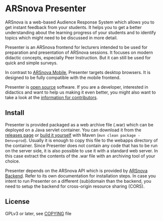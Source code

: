 # ARSnova Presenter

ARSnova is a web-based Audience Response System which allows you to get instant
feedback from your students. It helps you to get a better understanding about
the learning progress of your students and to identify topics which might need
to be discussed in more detail.

Presenter is an ARSnova frontend for lecturers intended to be used for
preparation and presentation of ARSnova sessions. It focuses on modern didactic
concepts, especially Peer Instruction. But it can still be used for quick and
simple surveys.

In contrast to [ARSnova Mobile](https://github.com/thm-projects/arsnova-mobile),
Presenter targets desktop browsers. It is designed to be fully compatible with
the mobile frontend.

Presenter is [open source](COPYING) software. If you are a developer, interested
in didactics and want to help us making it even better, you might also want to
take a look at the [information for contributors](CONTRIBUTING.md).

## Install

Presenter is provided packaged as a web archive file (.war) which can be
deployed on a Java servlet container. You can download it from the
[releases page](https://github.com/thm-projects/arsnova-presenter/releases) or
[build it yourself](CONTRIBUTING.md) with Maven (`mvn clean package
-Denv=prod`). Usually it is enough to copy this file to the webapps directory of
the container. Since Presenter does not contain any code that has to be run on
the server side, it is also possible to use it with a standard web server. In
this case extract the contents of the .war file with an archiving tool of your
choice.

Presenter depends on the ARSnova API which is provided by
[ARSnova Backend](https://github.com/thm-projects/arsnova-backend). Refer to its
own documentation for installation steps. In case you intent to run Presenter on
a different (sub)domain than the backend, you need to setup the backend for
cross-origin resource sharing (CORS).

## License

GPLv3 or later, see [COPYING](COPYING) file
